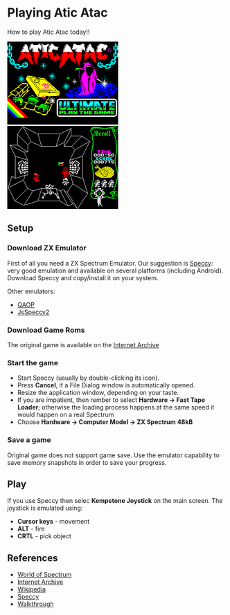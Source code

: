 # Playing Atic Atac
How to play Atic Atac today!!

![Loading Screen](games/aticatac/references/AticAtac%20-%20loading.gif)
![In-game Screen](games/aticatac/references/AticAtac%20-%20in%20game.gif)

## Setup

### Download ZX Emulator
First of all you need a ZX Spectrum Emulator. Our suggestion is [Speccy](http://fms.komkon.org/Speccy/): very good emulation and available on several platforms (including Android).
Download Speccy and copy/install it on your system.

Other emulators:
* [QAOP](http://torinak.com/qaop/info)
* [JsSpeccy2](https://github.com/gasman/jsspeccy2)

### Download Game Roms
The original game is available on the [Internet Archive](https://archive.org/details/zx_Atic_Atac_1983_Ultimate_Play_The_Game_a)

### Start the game
* Start Speccy (usually by double-clicking its icon).
* Press **Cancel**, if a File Dialog window is automatically opened.
* Resize the application window, depending on your taste.
* If you are impatient, then rember to select **Hardware -> Fast Tape Loader**; otherwise the loading process happens at the same speed it would happen on a real Spectrum
* Choose **Hardware -> Computer Model -> ZX Spectrum 48kB**

### Save a game
Original game does not support game save. Use the emulator capability to save memory snapshots in order to save your progress.

## Play

If you use Speccy then selec **Kempstone Joystick** on the main screen.
The joystick is emulated using:
* **Cursor keys** - movement
* **ALT** - fire
* **CRTL** - pick object

## References
* [World of Spectrum](http://www.worldofspectrum.org/infoseekid.cgi?id=0009305)
* [Internet Archive](https://archive.org/details/zx_Atic_Atac_1983_Ultimate_Play_The_Game_a)
* [Wikipedia](https://en.wikipedia.org/wiki/Atic_Atac)
* [Speccy](http://fms.komkon.org/Speccy/)
* [Walkthrough](https://www.youtube.com/watch?v=QRP_CEYg2ig)
